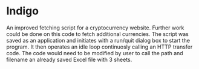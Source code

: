 # Indigo
An improved fetching script for a cryptocurrency website. Further work could be done on this code to fetch additional currencies. The script was saved as an application and initiates with a run/quit dialog box to start the program. It then operates an idle loop continuosly calling an HTTP transfer code. The code would need to be modified by user to call the path and filename an already saved Excel file with 3 sheets.
